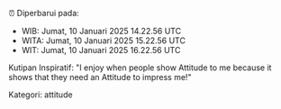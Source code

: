 ⏰ Diperbarui pada:
- WIB: Jumat, 10 Januari 2025 14.22.56 UTC
- WITA: Jumat, 10 Januari 2025 15.22.56 UTC
- WIT: Jumat, 10 Januari 2025 16.22.56 UTC

Kutipan Inspiratif:
"I enjoy when people show Attitude to me because it shows that they need an Attitude to impress me!"


Kategori: attitude

